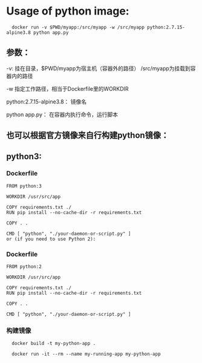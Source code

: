 # Usage of python image:

      docker run -v $PWD/myapp:/src/myapp -w /src/myapp python:2.7.15-alpine3.8 python app.py


## 参数：

  -v: 挂在目录，$PWD/myapp为宿主机（容器外的路径） /src/myapp为挂载到容器内的路径

  -w  指定工作路径，相当于Dockerfile里的WORKDIR

  python:2.7.15-alpine3.8： 镜像名

  python app.py： 在容器内执行命令，运行脚本


## 也可以根据官方镜像来自行构建python镜像：

## python3:

### Dockerfile

```
FROM python:3

WORKDIR /usr/src/app

COPY requirements.txt ./
RUN pip install --no-cache-dir -r requirements.txt

COPY . .

CMD [ "python", "./your-daemon-or-script.py" ]
or (if you need to use Python 2):
```

### Dockerfile

```
FROM python:2

WORKDIR /usr/src/app

COPY requirements.txt ./
RUN pip install --no-cache-dir -r requirements.txt

COPY . .

CMD [ "python", "./your-daemon-or-script.py" ]
```


###  构建镜像

      docker build -t my-python-app .

      docker run -it --rm --name my-running-app my-python-app
